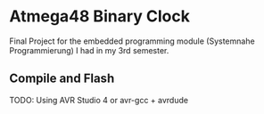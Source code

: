 # Atmega48 Binary Clock

Final Project for the embedded programming module (Systemnahe Programmierung) I had in my 3rd semester.

## Compile and Flash

TODO: Using AVR Studio 4 or avr-gcc + avrdude